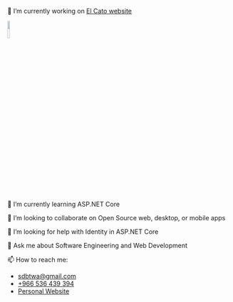 
🔭 I’m currently working on [El Cato website](https://elcato.azurewebsites.net/) 

<img src="https://elcato.azurewebsites.net/images/glitchedCat.png" width="10%">

🌱 I’m currently learning ASP.NET Core

👯 I’m looking to collaborate on Open Source web, desktop, or mobile apps

🤔 I’m looking for help with Identity in ASP.NET Core

💬 Ask me about Software Engineering and Web Development

📫 How to reach me:
* sdbtwa@gmail.com
* [+966 536 439 394](https://wa.me/+966536439394)
* [Personal Website](https://Saad5400.github.io)

<!--
**Saad5400/Saad5400** is a ✨ _special_ ✨ repository because its `README.md` (this file) appears on your GitHub profile.

Here are some ideas to get you started:

- 🔭 I’m currently working on ...
- 🌱 I’m currently learning ...
- 👯 I’m looking to collaborate on ...
- 🤔 I’m looking for help with ...
- 💬 Ask me about ...
- 📫 How to reach me: ...
- 😄 Pronouns: ...
- ⚡ Fun fact: ...
-->
